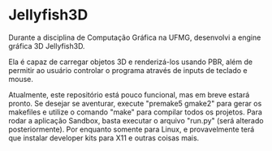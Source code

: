 # Jellyfish3D
Durante a disciplina de Computação Gráfica na UFMG, desenvolvi a engine gráfica 3D Jellyfish3D. 

Ela é capaz de carregar objetos 3D e renderizá-los usando PBR, além de permitir ao usuário controlar o programa através de inputs de teclado e mouse. 

Atualmente, este repositório está pouco funcional, mas em breve estará pronto. Se desejar se aventurar, execute "premake5 gmake2" para gerar os makefiles e utilize o comando "make" para compilar todos os projetos. Para rodar a aplicação Sandbox, basta executar o arquivo "run.py" (será alterado posteriormente). Por enquanto somente para Linux, e provavelmente terá que instalar developer kits para X11 e outras coisas mais.
